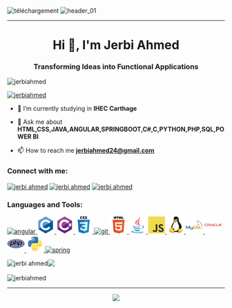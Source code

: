 ![téléchargement](https://github.com/user-attachments/assets/42db015d-5409-486a-95fd-7366fb51b90e)
<img width="1000" alt="header_01" src="https://github.com/user-attachments/assets/0fd4002c-a3ba-42dc-bb62-abe8d9a5df23">
<hr>
<h1 align="center">Hi 👋, I'm Jerbi Ahmed</h1>



<h3 align="center">Transforming Ideas into Functional Applications</h3>


<p align="left"> <img src="https://komarev.com/ghpvc/?username=jerbi2026&label=Profile%20views&color=0e75b6&style=flat" alt="jerbiahmed" /> </p>

<p align="left"> <a href="https://github.com/jerbi2026/github-profile-trophy"><img src="https://github-profile-trophy.vercel.app/?username=jerbi2026&theme=algolia" alt="jerbiahmed" /></a> </p>

- 🔭 I’m currently studying in **IHEC Carthage**

- 💬 Ask me about **HTML,CSS,JAVA,ANGULAR,SPRINGBOOT,C#,C,PYTHON,PHP,SQL,POWER BI**

- 📫 How to reach me **jerbiahmed24@gmail.com**


<h3 align="left">Connect with me:</h3>
<p align="left">

<a href="https://www.linkedin.com/in/jerbi-ahmed-879b98258/" target="blank"><img align="center" src="https://raw.githubusercontent.com/rahuldkjain/github-profile-readme-generator/master/src/images/icons/Social/linked-in-alt.svg" alt="jerbi ahmed" height="30" width="40" /></a>
<a href="https://www.facebook.com/profile.php?id=100077080161240" target="blank"><img align="center" src="https://raw.githubusercontent.com/rahuldkjain/github-profile-readme-generator/master/src/images/icons/Social/facebook.svg" alt="jerbi ahmed" height="30" width="40" /></a>
<a href="https://www.instagram.com/jerbiahmedd/" target="blank"><img align="center" src="https://raw.githubusercontent.com/rahuldkjain/github-profile-readme-generator/master/src/images/icons/Social/instagram.svg" alt="jerbi ahmed" height="30" width="40" /></a>
</p>

<h3 align="left">Languages and Tools:</h3>
<p align="left"> <a href="https://angular.io" target="_blank" rel="noreferrer"> <img src="https://angular.io/assets/images/logos/angular/angular.svg" alt="angular" width="40" height="40"/> </a> </a> <a href="https://www.cprogramming.com/" target="_blank" rel="noreferrer"> <img src="https://raw.githubusercontent.com/devicons/devicon/master/icons/c/c-original.svg" alt="c" width="40" height="40"/> </a> <a href="https://www.w3schools.com/cs/" target="_blank" rel="noreferrer"> <img src="https://raw.githubusercontent.com/devicons/devicon/master/icons/csharp/csharp-original.svg" alt="csharp" width="40" height="40"/> </a> <a href="https://www.w3schools.com/css/" target="_blank" rel="noreferrer"> <img src="https://raw.githubusercontent.com/devicons/devicon/master/icons/css3/css3-original-wordmark.svg" alt="css3" width="40" height="40"/> </a> <a href="https://git-scm.com/" target="_blank" rel="noreferrer"> <img src="https://www.vectorlogo.zone/logos/git-scm/git-scm-icon.svg" alt="git" width="40" height="40"/> </a> <a href="https://www.w3.org/html/" target="_blank" rel="noreferrer"> <img src="https://raw.githubusercontent.com/devicons/devicon/master/icons/html5/html5-original-wordmark.svg" alt="html5" width="40" height="40"/> </a> <a href="https://www.java.com" target="_blank" rel="noreferrer"> <img src="https://raw.githubusercontent.com/devicons/devicon/master/icons/java/java-original.svg" alt="java" width="40" height="40"/> </a> <a href="https://developer.mozilla.org/en-US/docs/Web/JavaScript" target="_blank" rel="noreferrer"> <img src="https://raw.githubusercontent.com/devicons/devicon/master/icons/javascript/javascript-original.svg" alt="javascript" width="40" height="40"/> </a> <a href="https://www.linux.org/" target="_blank" rel="noreferrer"> <img src="https://raw.githubusercontent.com/devicons/devicon/master/icons/linux/linux-original.svg" alt="linux" width="40" height="40"/> </a> <a href="https://www.mysql.com/" target="_blank" rel="noreferrer"> <img src="https://raw.githubusercontent.com/devicons/devicon/master/icons/mysql/mysql-original-wordmark.svg" alt="mysql" width="40" height="40"/> </a> <a href="https://www.oracle.com/" target="_blank" rel="noreferrer"> <img src="https://raw.githubusercontent.com/devicons/devicon/master/icons/oracle/oracle-original.svg" alt="oracle" width="40" height="40"/> </a> <a href="https://www.php.net" target="_blank" rel="noreferrer"> <img src="https://raw.githubusercontent.com/devicons/devicon/master/icons/php/php-original.svg" alt="php" width="40" height="40"/> </a> <a href="https://www.python.org" target="_blank" rel="noreferrer"> <img src="https://raw.githubusercontent.com/devicons/devicon/master/icons/python/python-original.svg" alt="python" width="40" height="40"/> </a> <a href="https://spring.io/" target="_blank" rel="noreferrer"> <img src="https://www.vectorlogo.zone/logos/springio/springio-icon.svg" alt="spring" width="40" height="40"/> </a> </p>

<p><img align="left" src="https://github-readme-stats.vercel.app/api/top-langs?username=jerbi2026&theme=slateorange&hide_border=false&show_icons=true&bg_color=2A2A2A&locale=en&layout=compact" alt="jerbi ahmed" /></p>

<a href="#?"><img height="auto" width="443px" src ="https://github-readme-stats.vercel.app/api?username=jerbi2026&count_private=true&theme=slateorange&show_icons=true&hide_border=false&hide=&bg_color=2A2A2A&include_all_commits=true"></a>


<p><img align="center" src="https://github-readme-streak-stats.herokuapp.com/?user=jerbi2026&theme=slateorange&bg_color=2A2A2A&include_all_commits=true" alt="jerbiahmed" /></p>

<hr>

<p style="text-align:center">
  <a href="#*"><img src="https://capsule-render.vercel.app/api?type=waving&color=gradient&customColorList=2&height=110&&section=footer&animation=twinkling"/></a>
</p>

